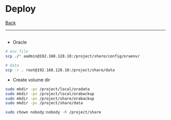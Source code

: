 # Deploy

[Back](../../../../README.md)

---

##

- Oracle

```sh
# env file
scp ./* aadmin@192.168.128.10:/project/share/config/oraenv/

# data
scp -r . root@192.168.128.10:/project/share/data
```

- Create volume dir

```sh
sudo mkdir -pv /project/local/oradata
sudo mkdir -pv /project/local/orabackup
sudo mkdir -pv /project/share/orabackup
sudo mkdir -pv /project/share/data

sudo chown nobody:nobody -R /project/share
```
